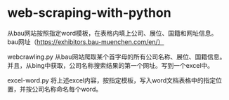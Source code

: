 # web-scraping-with-python
从bau网站按照指定word模板，在表格内填上公司、展位、国籍和网址信息。
bau网址（https://exhibitors.bau-muenchen.com/en/）

webcrawling.py
从bau网站爬取某个首字母的所有公司名称、展位、国籍信息。并且，从bing中获取，公司名称搜索结果的第一个网址。写到一个excel中。

excel-word.py
将上述excel内容，按指定模板，写入word文档表格中的指定位置，并按公司名称命名每个word。

